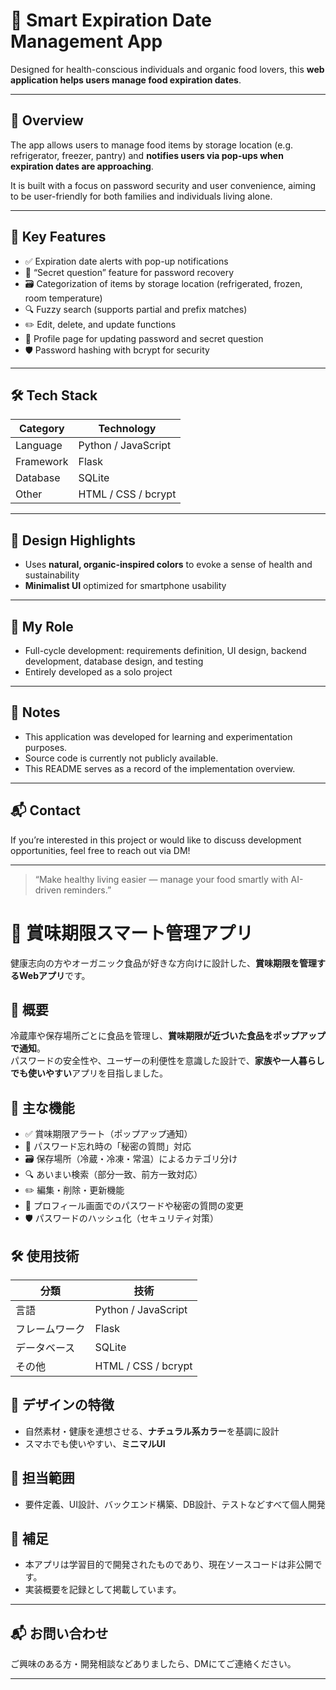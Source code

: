 # 🥦 Smart Expiration Date Management App

Designed for health-conscious individuals and organic food lovers, this **web application helps users manage food expiration dates**.

---

## 📝 Overview

The app allows users to manage food items by storage location (e.g. refrigerator, freezer, pantry) and **notifies users via pop-ups when expiration dates are approaching**.  

It is built with a focus on password security and user convenience, aiming to be user-friendly for both families and individuals living alone.

---

## 🔧 Key Features

- ✅ Expiration date alerts with pop-up notifications
- 🔐 “Secret question” feature for password recovery
- 🗃️ Categorization of items by storage location (refrigerated, frozen, room temperature)
- 🔍 Fuzzy search (supports partial and prefix matches)
- ✏️ Edit, delete, and update functions
- 🙋 Profile page for updating password and secret question
- 🛡️ Password hashing with bcrypt for security

---

## 🛠 Tech Stack

| Category        | Technology          |
|-----------------|---------------------|
| Language        | Python / JavaScript |
| Framework       | Flask               |
| Database        | SQLite              |
| Other           | HTML / CSS / bcrypt |

---

## 🎨 Design Highlights

- Uses **natural, organic-inspired colors** to evoke a sense of health and sustainability
- **Minimalist UI** optimized for smartphone usability

---

## 👤 My Role

- Full-cycle development: requirements definition, UI design, backend development, database design, and testing  
- Entirely developed as a solo project

---

## 📎 Notes

- This application was developed for learning and experimentation purposes.  
- Source code is currently not publicly available.  
- This README serves as a record of the implementation overview.

---

## 📬 Contact

If you’re interested in this project or would like to discuss development opportunities, feel free to reach out via DM!

---

> “Make healthy living easier — manage your food smartly with AI-driven reminders.”


# 🥦 賞味期限スマート管理アプリ

健康志向の方やオーガニック食品が好きな方向けに設計した、**賞味期限を管理するWebアプリ**です。

## 📝 概要

冷蔵庫や保存場所ごとに食品を管理し、**賞味期限が近づいた食品をポップアップで通知**。  
パスワードの安全性や、ユーザーの利便性を意識した設計で、**家族や一人暮らしでも使いやすい**アプリを目指しました。

## 🔧 主な機能

- ✅ 賞味期限アラート（ポップアップ通知）
- 🔐 パスワード忘れ時の「秘密の質問」対応
- 🗃️ 保存場所（冷蔵・冷凍・常温）によるカテゴリ分け
- 🔍 あいまい検索（部分一致、前方一致対応）
- ✏️ 編集・削除・更新機能
- 🙋 プロフィール画面でのパスワードや秘密の質問の変更
- 🛡️ パスワードのハッシュ化（セキュリティ対策）

## 🛠 使用技術

| 分類          | 技術              |
|---------------|-------------------|
| 言語          | Python / JavaScript |
| フレームワーク| Flask             |
| データベース  | SQLite            |
| その他        | HTML / CSS / bcrypt |

## 🎨 デザインの特徴

- 自然素材・健康を連想させる、**ナチュラル系カラー**を基調に設計
- スマホでも使いやすい、**ミニマルUI**

## 👤 担当範囲

- 要件定義、UI設計、バックエンド構築、DB設計、テストなどすべて個人開発

## 📎 補足

- 本アプリは学習目的で開発されたものであり、現在ソースコードは非公開です。
- 実装概要を記録として掲載しています。

---

## 📬 お問い合わせ

ご興味のある方・開発相談などありましたら、DMにてご連絡ください。

---

